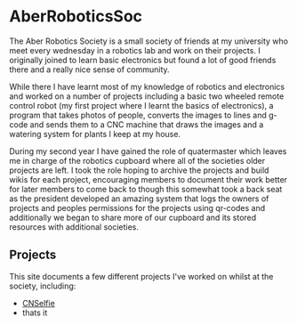 
# AberRoboticsSoc
The Aber Robotics Society is a small society of friends at my university who meet every wednesday in a robotics lab and work on their projects. I originally joined to learn basic electronics but found a lot of good friends there and a really nice sense of community.

While there I have learnt most of my knowledge of robotics and electronics and worked on a number of projects including a basic two wheeled remote control robot (my first project where I learnt the basics of electronics), a program that takes photos of people, converts the images to lines and g-code and sends them to a CNC machine that draws the images and a watering system for plants I keep at my house.

During my second year I have gained the role of quatermaster which leaves me in charge of the robotics cupboard where all of the societies older projects are left. I took the role hoping to archive the projects and build wikis for each project, encouraging members to document their work better for later members to come back to though this somewhat took a back seat as the president developed an amazing system that logs the owners of projects and peoples permissions for the projects using qr-codes and additionally we began to share more of our cupboard and its stored resources with additional societies.

## Projects
This site documents a few different projects I've worked on whilst at the society, including:
- [CNSelfie](/CNCMachine.html)
- thats it
